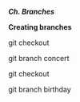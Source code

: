 ***Ch. Branches***

**Creating branches**

git checkout

git branch concert

git checkout

git branch birthday
